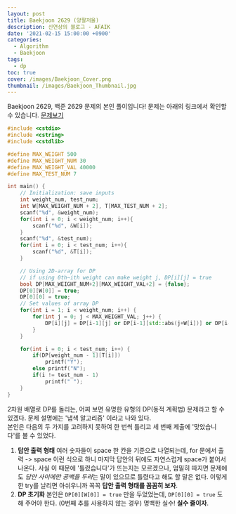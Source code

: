 ```yaml
---
layout: post
title: Baekjoon 2629 (양팔저울)
description: 신연상의 블로그 - AFAIK
date: '2021-02-15 15:00:00 +0900'
categories:
  - Algorithm
  - Baekjoon
tags:
  - dp
toc: true
cover: /images/Baekjoon_Cover.png
thumbnail: /images/Baekjoon_Thumbnail.jpg
---
```


Baekjoon 2629, 백준 2629 문제의 본인 풀이입니다!
문제는 아래의 링크에서 확인할 수 있습니다.
[문제보기](https://www.acmicpc.net/problem/2629)

<!-- more -->

```c++
#include <cstdio>
#include <cstring>
#include <cstdlib>

#define MAX_WEIGHT 500
#define MAX_WEIGHT_NUM 30
#define MAX_WEIGHT_VAL 40000
#define MAX_TEST_NUM 7

int main() {
    // Initialization: save inputs
    int weight_num, test_num;
    int W[MAX_WEIGHT_NUM + 2], T[MAX_TEST_NUM + 2];
    scanf("%d", &weight_num);
    for(int i = 0; i < weight_num; i++){
        scanf("%d", &W[i]);
    }
    scanf("%d", &test_num);
    for(int i = 0; i < test_num; i++){
        scanf("%d", &T[i]);
    }

    // Using 2D-array for DP
    // if using 0th~ith weight can make weight j, DP[i][j] = true
    bool DP[MAX_WEIGHT_NUM+2][MAX_WEIGHT_VAL+2] = {false};
    DP[0][W[0]] = true;
    DP[0][0] = true;
    // Set values of array DP
    for(int i = 1; i < weight_num; i++) {
        for(int j = 0; j < MAX_WEIGHT_VAL; j++) {
            DP[i][j] = DP[i-1][j] or DP[i-1][std::abs(j+W[i])] or DP[i-1][std::abs(j-W[i])];
        }
    }

    for(int i = 0; i < test_num; i++) {
        if(DP[weight_num - 1][T[i]])
            printf("Y");
        else printf("N");
        if(i != test_num - 1)
            printf(" ");
    }
}
```

2차원 배열로 DP를 돌리는, 어찌 보면 유명한 유형의 DP(동적 계획법) 문제라고 할 수 있겠다. 문제 설명에는 '냅색 알고리즘' 이라고 나와 있다.  
본인은 다음의 두 가지를 고려하지 못하여 한 번씩 틀리고 세 번째 제출에 '맞았습니다'를 볼 수 있었다.  

1. **답안 출력 형태**
  여러 숫자들이 space 한 칸을 기준으로 나열되는데, for 문에서 출력 -> space 이런 식으로 하니 마지막 답안의 뒤에도 자연스럽게 space가 붙어서 나온다. 사실 이 때문에 '틀렸습니다'가 뜨는지는 모르겠으나, 엄밀히 따지면 문제에도 *답안 사이에만 공백을 두라*는 말이 있으므로 틀렸다고 해도 할 말은 없다. 이렇게 한 try를 날리면 아쉬우니까 꼭꼭 **답안 출력 형태를 꼼꼼히 보자**.
2. **DP 초기화**
  본인은 `DP[0][W[0]] = true` 만을 두었었는데, `DP[0][0] = true` 도 해 주어야 한다. (0번째 추를 사용하지 않는 경우) 명백한 실수! **실수 줄이자**.